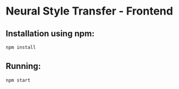  # Neural Style Transfer - Frontend

## Installation using npm:
```bash
npm install
```

## Running:
```bash
npm start
```
